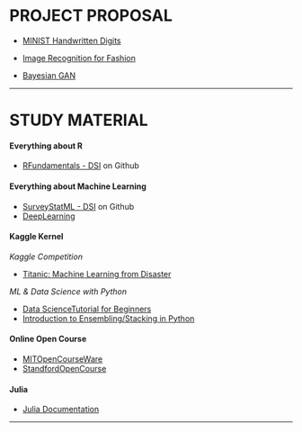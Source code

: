 
# PROJECT PROPOSAL

* [MINIST Handwritten Digits](http://yann.lecun.com/exdb/mnist/index.html)

* [Image Recognition for Fashion](http://www.primaryobjects.com/2017/10/23/image-recognition-for-fashion-with-machine-learning)

* [Bayesian GAN](https://arxiv.org/pdf/1705.09558.pdf)  
--- 

# STUDY MATERIAL


#### Everything about R

* [RFundamentals - DSI](https://github.com/dsidavis/RFundamentals)  on Github


#### Everything about Machine Learning

* [SurveyStatML - DSI](https://github.com/dsidavis/SurveyStatML) on Github
* [DeepLearning](http://people.idsia.ch/~juergen/deeplearning.html) 


#### Kaggle Kernel
_Kaggle Competition_

* [Titanic: Machine Learning from Disaster](https://www.kaggle.com/c/titanic/data)

_ML & Data Science with Python_

* [Data ScienceTutorial for Beginners](https://www.kaggle.com/kanncaa1/data-sciencetutorial-for-beginners)
* [Introduction to Ensembling/Stacking in Python](https://www.kaggle.com/arthurtok/introduction-to-ensembling-stacking-in-python)


#### Online Open Course

* [MITOpenCourseWare](https://www.youtube.com/channel/UCEBb1b_L6zDS3xTUrIALZOw)
* [StandfordOpenCourse](https://www.youtube.com/channel/UC-EnprmCZ3OXyAoG7vjVNCA)


#### Julia 

* [Julia Documentation](https://docs.julialang.org/en/stable/)

---





